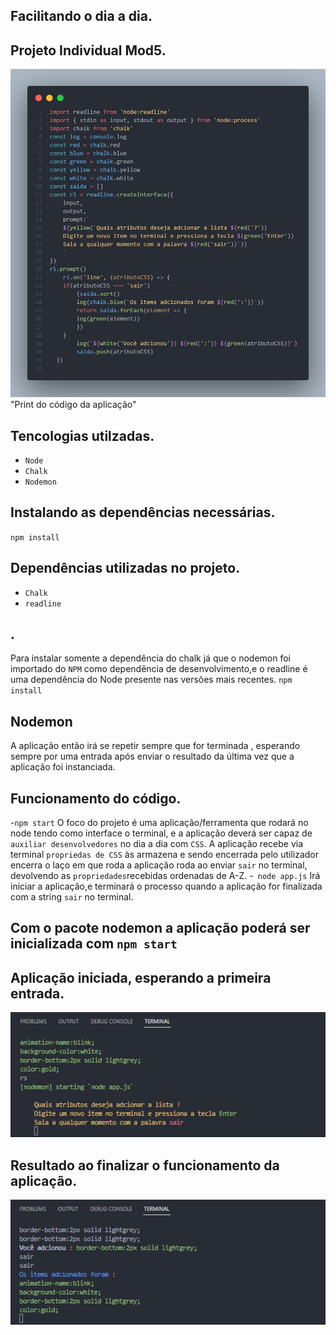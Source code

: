 ## Facilitando o dia a dia.
## Projeto Individual Mod5.
![Print do código da aplicação](https://github.com/LuisDevLipe/pj-mod5-ind/blob/LuisDev/imgs/code.png) "Print do código da aplicação"

## Tencologias utilzadas.
- `Node`
- `Chalk`
- `Nodemon`

## Instalando as dependências necessárias.
` npm install `

## Dependências utilizadas no projeto.

- `Chalk`
- `readline`
## .
Para instalar somente a dependência do chalk já que o nodemon foi importado do `NPM` como dependência de desenvolvimento,e o readline é uma dependência do Node presente nas versões mais recentes.
` npm install `
## Nodemon
A aplicação então irá se repetir sempre que for terminada , esperando sempre por uma entrada após enviar o resultado da última vez que a aplicação foi instanciada.
## Funcionamento do código.
-`npm start`
O foco do projeto é uma aplicação/ferramenta que rodará no node tendo como interface o terminal, e a aplicação deverá ser capaz de `auxiliar desenvolvedores` no dia a dia com `CSS`.
A aplicação recebe via terminal `propriedas de CSS` às armazena e sendo encerrada pelo utilizador encerra o laço em que roda a aplicação roda ao enviar `sair` no terminal, devolvendo as `propriedades`recebidas ordenadas de A-Z.
-` node app.js`
Irá iniciar a aplicação,e terminará o processo quando a aplicação for finalizada com a string `sair` no terminal.
## Com o pacote nodemon a aplicação poderá ser inicializada com `npm start`

## Aplicação iniciada, esperando a primeira entrada.
![aplicação iniciada, esperando a primeira entrada](imgs/pergunta.png)
## Resultado ao finalizar o funcionamento da aplicação.
![resultado ao finalizar o funcionamento da aplicação](imgs/resultado.png)
